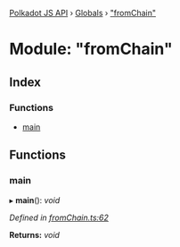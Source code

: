 [Polkadot JS API](../README.md) › [Globals](../globals.md) › ["fromChain"](_fromchain_.md)

# Module: "fromChain"

## Index

### Functions

* [main](_fromchain_.md#main)

## Functions

###  main

▸ **main**(): *void*

*Defined in [fromChain.ts:62](https://github.com/polkadot-js/api/blob/e900d1d657/packages/typegen/src/fromChain.ts#L62)*

**Returns:** *void*
